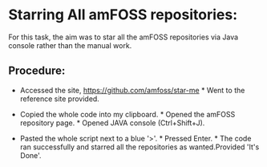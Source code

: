 # Starring All amFOSS repositories:

For this task, the aim was to star all the amFOSS repositories via Java console rather than the manual work.

## Procedure: 

* Accessed the site, https://github.com/amfoss/star-me * Went to the reference site provided.

* Copied the whole code into my clipboard. * Opened the amFOSS repository page. * Opened JAVA console (Ctrl+Shift+J). 

* Pasted the whole script next to a blue '>'. * Pressed Enter. * The code ran successfully and starred all the repositories as wanted.Provided 'It's Done'.
